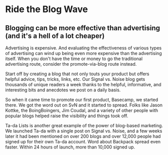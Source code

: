 Ride the Blog Wave
==================

Blogging can be more effective than advertising (and it\'s a hell of a lot cheaper)
-----------------------------------------------------------------------------------

Advertising is expensive. And evaluating the effectiveness of various
types of advertising can wind up being even more expensive than the
advertising itself. When you don\'t have the time or money to go the
traditional advertising route, consider the promote-via-blog route
instead.

Start off by creating a blog that not only touts your product but offers
helpful advice, tips, tricks, links, etc. Our Signal vs. Noise blog gets
thousands of unique readers a week thanks to the helpful, informative,
and interesting bits and anecdotes we post on a daily basis.

So when it came time to promote our first product, Basecamp, we started
there. We got the word out on SvN and it started to spread. Folks like
Jason Kottke, the BoingBoingers, Jim Coudal, and a variety of other
people with popular blogs helped raise the visibility and things took
off.

Ta-da Lists is another great example of the power of blog-based
marketing. We launched Ta-da with a single post on Signal vs. Noise, and
a few weeks later it had been mentioned on over 200 blogs and over
12,000 people had signed up for their own Ta-da account. Word about
Backpack spread even faster. Within 24 hours of launch, more than 10,000
signed up.
